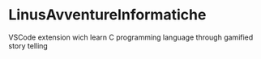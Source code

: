 # LinusAvventureInformatiche
VSCode extension wich learn C programming language through gamified story telling
